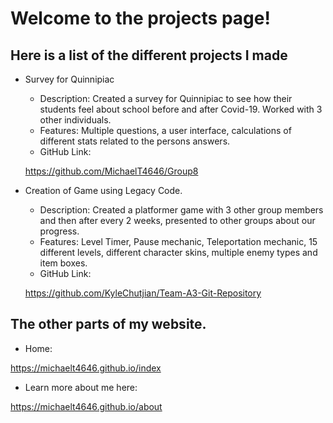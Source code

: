 # Welcome to the projects page!

## Here is a list of the different projects I made

- Survey for Quinnipiac
  - Description: Created a survey for Quinnipiac to see how their students feel about school before and after Covid-19. Worked with 3 other individuals.
  - Features: Multiple questions, a user interface, calculations of different stats related to the persons answers.
  - GitHub Link:

  https://github.com/MichaelT4646/Group8

- Creation of Game using Legacy Code.
  - Description: Created a platformer game with 3 other group members and then after every 2 weeks, presented to other groups about our progress.
  - Features: Level Timer, Pause mechanic, Teleportation mechanic, 15 different levels, different character skins, multiple enemy types and item boxes.
  - GitHub Link:

  https://github.com/KyleChutjian/Team-A3-Git-Repository

## The other parts of my website.

  - Home:

   https://michaelt4646.github.io/index

  - Learn more about me here:

  https://michaelt4646.github.io/about
